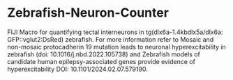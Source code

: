 # Zebrafish-Neuron-Counter
FIJI Macro for quantifying tectal interneurons in tg(dlx6a-1.4kbdlx5a/dlx6a: GFP::vglut2:DsRed) zebrafish.
For more information refer to Mosaic and non-mosaic protocadherin 19 mutation leads to neuronal hyperexcitability in zebrafish (doi: 10.1016/j.nbd.2022.105738) and  Zebrafish models of candidate human epilepsy-associated genes provide evidence of hyperexcitability DOI: 10.1101/2024.02.07.579190.
